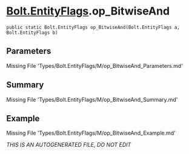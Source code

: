 # [Bolt.EntityFlags](Types/Bolt.EntityFlags.md).op_BitwiseAnd
`public static Bolt.EntityFlags op_BitwiseAnd(Bolt.EntityFlags a, Bolt.EntityFlags b)`
## Parameters
Missing File 'Types/Bolt.EntityFlags/M/op_BitwiseAnd_Parameters.md'
## Summary
Missing File 'Types/Bolt.EntityFlags/M/op_BitwiseAnd_Summary.md'
## Example
Missing File 'Types/Bolt.EntityFlags/M/op_BitwiseAnd_Example.md'

*THIS IS AN AUTOGENERATED FILE, DO NOT EDIT*
